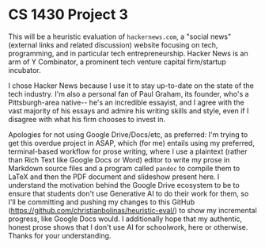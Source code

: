 # CS 1430 Project 3
This will be a heuristic evaluation of `hackernews.com`, a "social news" (external links and related discussion) website focusing on tech, programming, and in particular tech entrepreneurship. Hacker News is an arm of Y Combinator, a prominent tech venture capital firm/startup incubator.

I chose Hacker News because I use it to stay up-to-date on the state of the tech industry. I'm also a personal fan of Paul Graham, its founder, who's a Pittsburgh-area native-- he's an incredible essayist, and I agree with the vast majority of his essays and admire his writing skills and style, even if I disagree with what his firm chooses to invest in.

Apologies for not using Google Drive/Docs/etc, as preferred: I'm trying to get this overdue project in ASAP, which (for me) entails using my preferred, terminal-based workflow for prose writing, where I use a plaintext (rather than Rich Text like Google Docs or Word) editor to write my prose in Markdown source files and a program called `pandoc` to compile them to LaTeX and then the PDF document and slideshow present here. I understand the motivation behind the Google Drive ecosystem to be to ensure that students don't use Generative AI to do their work for them, so I'll be committing and pushing my changes to this GitHub (https://github.com/christianbolinas/heuristic-eval/) to show my incremental progress, like Google Docs would. I additionally hope that my authentic, honest prose shows that I don't use AI for schoolwork, here or otherwise. Thanks for your understanding.
